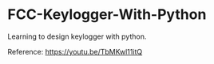 # FCC-Keylogger-With-Python
Learning to design keylogger with python.

Reference:
https://youtu.be/TbMKwl11itQ
